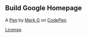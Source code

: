Build Google Homepage
---------------------


A [Pen](https://codepen.io/mkg11/pen/LOjRWz) by [Mark G](https://codepen.io/mkg11) on [CodePen](https://codepen.io).

[License](https://codepen.io/mkg11/pen/LOjRWz/license).